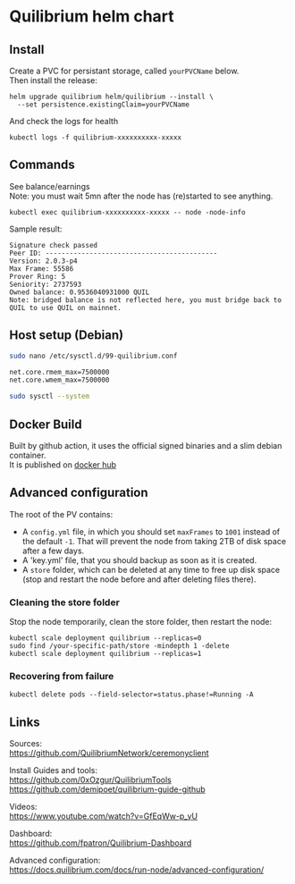 # Quilibrium helm chart

## Install

Create a PVC for persistant storage, called `yourPVCName` below.  
Then install the release:
```shell
helm upgrade quilibrium helm/quilibrium --install \
  --set persistence.existingClaim=yourPVCName
```

And check the logs for health  
```shell
kubectl logs -f quilibrium-xxxxxxxxxx-xxxxx
```

## Commands

See balance/earnings  
Note: you must wait 5mn after the node has (re)started to see anything.  
```shell
kubectl exec quilibrium-xxxxxxxxxx-xxxxx -- node -node-info
```

Sample result:  
```text
Signature check passed
Peer ID: -------------------------------------------
Version: 2.0.3-p4
Max Frame: 55586
Prover Ring: 5
Seniority: 2737593
Owned balance: 0.9536040931000 QUIL
Note: bridged balance is not reflected here, you must bridge back to QUIL to use QUIL on mainnet.
```

## Host setup (Debian)

```bash
sudo nano /etc/sysctl.d/99-quilibrium.conf

net.core.rmem_max=7500000
net.core.wmem_max=7500000

sudo sysctl --system
```

## Docker Build
Built by github action, it uses the official signed binaries and a slim debian container.  
It is published on [docker hub](https://hub.docker.com/r/vapolia/quilibrium/tags)

## Advanced configuration

The root of the PV contains:
- A `config.yml` file, in which you should set `maxFrames` to `1001` instead of the default `-1`. 
That will prevent the node from taking 2TB of disk space after a few days.
- A 'key.yml' file, that you should backup as soon as it is created.
- A `store` folder, which can be deleted at any time to free up disk space (stop and restart the node before and after deleting files there).

### Cleaning the store folder

Stop the node temporarily, clean the store folder, then restart the node:  

```shell
kubectl scale deployment quilibrium --replicas=0
sudo find /your-specific-path/store -mindepth 1 -delete
kubectl scale deployment quilibrium --replicas=1
```

### Recovering from failure

```shell
kubectl delete pods --field-selector=status.phase!=Running -A
```

## Links

Sources:  
https://github.com/QuilibriumNetwork/ceremonyclient

Install Guides and tools:  
https://github.com/0xOzgur/QuilibriumTools
https://github.com/demipoet/quilibrium-guide-github

Videos:  
https://www.youtube.com/watch?v=GfEqWw-p_yU

Dashboard:  
https://github.com/fpatron/Quilibrium-Dashboard

Advanced configuration:  
https://docs.quilibrium.com/docs/run-node/advanced-configuration/
